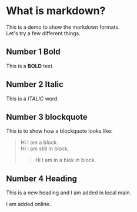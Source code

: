 # What is markdown?

This is a demo to show the markdown formats.    
Let's try a few different things.

## Number 1 Bold

This is a **BOLD** text.

## Number 2 Italic

This is a *ITALIC* word.

## Number 3 blockquote

This is to show how a blockquote looks like:
> Hi I am a block.  
> Hi I am still in block.
>
>> Hi I am in a blok in block.

## Number 4 Heading
This is a new heading and I am added in local main.

I am added online.
